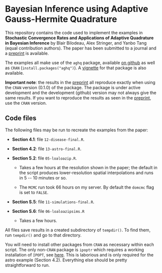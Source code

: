 # Bayesian Inference using Adaptive Gauss-Hermite Quadrature

This repository contains the code used to implement the examples in **Stochastic Convergence Rates and Applications of Adaptive Quadrature in Bayesian Inference** by Blair Bilodeau, Alex Stringer, and Yanbo Tang (equal contribution authors). The paper has been submitted to a journal and a [preprint](https://arxiv.org/abs/2102.06801) is available.

The examples all make use of the `aghq` package, available [on github](https://github.com/awstringer1/aghq) as well as `CRAN` (`install.packages("aghq")`). A [vignette](https://arxiv.org/abs/2101.04468) for that package is also available.

**Important note**: the results in the [preprint](https://arxiv.org/abs/2102.06801) all reproduce exactly when using the `CRAN` version (0.1.0) of the package. The package is under active development and the development (github) version may not always give the same results. If you want to reproduce the results as seen in the [preprint](https://arxiv.org/abs/2102.06801), use the `CRAN` version.

## Code files

The following files may be run to recreate the examples from the paper:

- **Section 4.1**: file `12-disease-final.R`.

- **Section 4.2**: file `13-astro-final.R`.

- **Section 5.2**: file `05-loaloazip.R`. 
  - Takes a few hours at the resolution shown in the paper; the default in the script
  produces lower-resolution spatial interpolations and runs in 5 -- 10 minutes or so.
  
  - The `MCMC` run took 66 hours on my server. By default the `domcmc` flag is set
  to `FALSE`.

- **Section S.5**: file `11-simulations-final.R`.

- **Section S.6**: file `06-loaloazipsims.R`
  - Takes a few hours.

All files save results in a created subdirectory of `tempdir()`. To find them,
run `tempdir()` and go to that directory.

You will need to install other packages from `CRAN` as necessary within each script.
The only non-`CRAN` package is `ipoptr` which requires a working installation of
`IPOPT`, see [here](https://coin-or.github.io/Ipopt/INSTALL.html). This is laborious
and is only required for the astro example (Section 4.2). Everything else should
be pretty straightforward to run.
